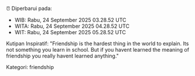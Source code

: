 ⏰ Diperbarui pada:
- WIB: Rabu, 24 September 2025 03.28.52 UTC
- WITA: Rabu, 24 September 2025 04.28.52 UTC
- WIT: Rabu, 24 September 2025 05.28.52 UTC

Kutipan Inspiratif:
"Friendship is the hardest thing in the world to explain. Its not something you learn in school. But if you havent learned the meaning of friendship you really havent learned anything."


Kategori: friendship

